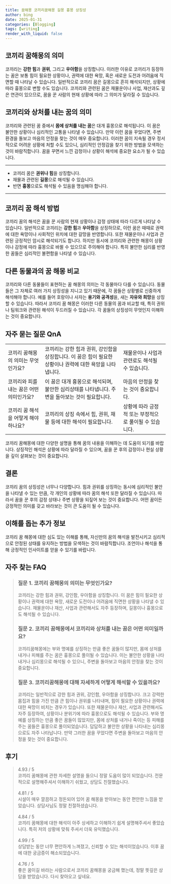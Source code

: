 ```yaml
---
title: 꿈해몽 코끼리꿈해몽 길몽 흉몽 상징성
author: bing
date: 2025-01-31
categories: [Blogging]
tags: [writing]
render_with_liquid: false
---
```



<h2 id='코끼리_꿈해몽의_의미'>코끼리 꿈해몽의 의미</h2>

<p>코끼리는 <b>강한 힘</b>과 <b>권위</b>, 그리고 <b>우아함</b>을 상징합니다. 이러한 이유로 코끼리가 등장하는 꿈은 보통 힘이 필요한 상황이나, 권력에 대한 욕망, 혹은 새로운 도전과 어려움에 직면할 때 나타날 수 있습니다. 일반적으로 코끼리 꿈은 길몽으로 흔히 해석되지만, 상황에 따라 흉몽으로 변할 수도 있습니다. 코끼리와 관련된 꿈은 재물운이나 사업, 재산과도 깊은 연관이 있으므로, 꿈을 꾼 사람의 현재 상황에 따라 그 의미가 달라질 수 있습니다.</p>

<h2 id='코끼리와_상처를_내는_꿈의_의미'>코끼리와 상처를 내는 꿈의 의미</h2>

<p>코끼리와 관련된 꿈 중에서 <b>몸에 상처를 내는 꿈</b>은 대개 흉몽으로 해석됩니다. 이 꿈은 불안한 상황이나 심리적인 고통을 나타낼 수 있습니다. 만약 이런 꿈을 꾸었다면, 주변 환경을 돌보고 마음의 안정을 찾는 것이 매우 중요합니다. 이러한 꿈이 지속될 경우 정서적으로 어려운 상황에 처할 수도 있으니, 심리적인 안정감을 찾기 위한 방법을 모색하는 것이 바람직합니다. 꿈을 꾸면서 느낀 감정이나 상황이 해석에 중요한 요소가 될 수 있습니다.</p>

<hr />

<ul>
    <li>코끼리 꿈은 <b>권위나 힘</b>을 상징합니다.</li>
    <li>재물과 관련된 <b>길몽</b>으로 해석될 수 있습니다.</li>
    <li>반면 <b>흉몽</b>으로도 해석될 수 있음을 명심해야 합니다.</li>
</ul>

<hr />

<h2 id='코끼리_꿈_해석_방법'>코끼리 꿈 해석 방법</h2>

<p>코끼리 꿈의 해석은 꿈을 꾼 사람의 현재 상황이나 감정 상태에 따라 다르게 나타날 수 있습니다. 일반적으로 코끼리는 <b>강한 힘</b>과 <b>우아함</b>을 상징하므로, 이런 꿈은 때때로 권력에 대한 욕망이나 사회적인 위치에 대한 갈망을 반영합니다. 또한 재물운이나 사업과 관련된 긍정적인 암시로 해석되기도 합니다. 하지만 동시에 코끼리와 관련한 해몽이 상황이나 감정에 따라 흉몽으로 바뀔 수 있으므로 주의해야 합니다. 특히 불안한 심리를 반영한 꿈들은 심리적인 불편함을 나타낼 수 있습니다.</p>

<h2 id='다른_동물과의_꿈_해몽 비교'>다른 동물과의 꿈 해몽 비교</h2>

<p>코끼리와 다른 동물들이 표현하는 꿈 해몽의 의미는 각 동물마다 다를 수 있습니다. 동물들은 그 자체로 여러 가지 상징성을 지니고 있기 때문에, 각 꿈들은 상황별로 신중하게 해석해야 합니다. 예를 들어 호랑이나 사자는 <b>용기와 공격성</b>을, 새는 <b>자유와 희망</b>을 상징할 수 있습니다. 따라서 코끼리 꿈 해몽은 이러한 다른 동물의 꿈과 비교할 때, 특히 권위나 팀워크와 관련된 해석이 두드러질 수 있습니다. 각 꿈들의 상징성이 무엇인지 이해하는 것이 중요합니다.</p>

<h2 id='자주_묻는_질문_QnA'>자주 묻는 질문 QnA</h2>

<table>
    <tr>
        <td>코끼리 꿈해몽의 의미는 무엇인가요?</td>
        <td>코끼리는 강한 힘과 권위, 강인함을 상징합니다. 이 꿈은 힘이 필요한 상황이나 권력에 대한 욕망을 나타냅니다.</td>
        <td>재물운이나 사업과 관련로도 해석될 수 있습니다.</td>
    </tr>
    <tr>
        <td>코끼리와 피를 내는 꿈은 어떤 의미인가요?</td>
        <td>이 꿈은 대개 흉몽으로 해석되며, 불안한 심리상태를 나타냅니다. 주변을 돌아보는 것이 필요합니다.</td>
        <td>마음의 안정을 찾는 것이 중요합니다.</td>
    </tr>
    <tr>
        <td>코끼리 꿈 해석을 어떻게 해야 하나요?</td>
        <td>코끼리의 상징 속에서 힘, 권위, 재물 등에 대한 해석이 필요합니다.</td>
        <td>상황에 따라 긍정적 또는 부정적으로 풀이될 수 있습니다.</td>
    </tr>
</table>

<p>코끼리 꿈해몽에 대한 다양한 설명을 통해 꿈의 내용을 이해하는 데 도움이 되기를 바랍니다. 상징적인 해석은 상황에 따라 달라질 수 있으며, 꿈을 꾼 후의 감정이나 현실 상황을 깊이 살펴보는 것이 중요합니다.</p>

<h2 id='결론'>결론</h2>

<p>코끼리 꿈의 상징성은 너무나 다양합니다. 힘과 권위를 상징하는 동시에 심리적인 불안을 나타낼 수 있는 만큼, 각 개인의 상황에 따라 꿈의 해석 또한 달라질 수 있습니다. 따라서 꿈을 꾼 후의 감정 상태나 주변 상황을 되짚어 보는 것이 중요합니다. 어떤 꿈이든 긍정적인 의미를 갖고 바라보는 것이 큰 도움이 될 수 있습니다.</p>

<h2 id='이해를_돕는_추가_정보'>이해를 돕는 추가 정보</h2>

<p>코끼리 꿈 해몽에 대한 심도 있는 이해를 통해, 자신만의 꿈의 해석을 발전시키고 심리적으로 안정된 상태를 유지하는 방법을 모색하는 것이 바람직합니다. 조언이나 해석을 통해 긍정적인 인사이트를 얻을 수 있기를 바랍니다.</p>


<h2 id='자주_찾는_FAQ'>자주 찾는 FAQ</h2>
<div itemscope="" itemtype="https://schema.org/FAQPage"> <blockquote> <div itemscope="" itemprop="mainEntity" itemtype="https://schema.org/Question"> <h3 itemprop="name">질문 1. 코끼리 꿈해몽의 의미는 무엇인가요?</h3> <div itemscope="" itemprop="acceptedAnswer" itemtype="https://schema.org/Answer"> <span itemprop="text"> <p>코끼리는 강한 힘과 권위, 강인함, 우아함을 상징합니다. 이 꿈은 힘이 필요한 상황이나 권력에 대한 욕망, 새로운 도전이나 어려움에 직면한 상황을 나타낼 수 있습니다. 재물운이나 재산, 사업과 관련해서도 자주 등장하며, 길몽이나 흉몽으로도 해석될 수 있습니다.</p> </span> </div> </div> <div itemscope="" itemprop="mainEntity" itemtype="https://schema.org/Question"> <h3 itemprop="name">질문 2. 코끼리 꿈해몽에서 코끼리와 상처를 내는 꿈은 어떤 의미일까요?</h3> <div itemscope="" itemprop="acceptedAnswer" itemtype="https://schema.org/Answer"> <span itemprop="text"> <p>코끼리꿈해몽에는 부와 명예를 상징하는 만큼 좋은 꿈들이 많지만, 몸에 상처를 내거나 피해를 주는 꿈은 흉몽으로 풀이될 수 있습니다. 이는 불안한 상황을 나타내거나 심리몽으로 해석될 수 있으니, 주변을 돌아보고 마음의 안정을 찾는 것이 중요합니다.</p> </span> </div> </div> <div itemscope="" itemprop="mainEntity" itemtype="https://schema.org/Question"> <h3 itemprop="name">질문 3. 코끼리꿈해몽에 대해 자세하게 어떻게 해석할 수 있을까요?</h3> <div itemscope="" itemprop="acceptedAnswer" itemtype="https://schema.org/Answer"> <span itemprop="text"> <p>코끼리는 일반적으로 강한 힘과 권위, 강인함, 우아함을 상징합니다. 크고 강력한 몸집과 힘을 가진 만큼 큰 힘이나 권위를 나타내며, 힘이 필요한 상황이나 권력에 대한 욕망이 비치는 경우가 있습니다. 또한 재물운이나 재산, 사업과 관련해서도 자주 등장하여, 상황이나 분위기에 따라 흉몽으로도 해석될 수 있습니다. 부와 명예를 상징하는 만큼 좋은 꿈들이 많았지만, 몸에 상처를 내거나 죽이는 등 피해를 주는 꿈들은 흉몽으로 풀이되었습니다. 답답하고 불안한 상황을 나타내는 심리몽으로도 자주 나타납니다. 만약 그러한 꿈을 꾸었다면 주변을 돌아보고 마음의 안정을 찾는 것이 중요합니다.</p> </span> </div> </div> </blockquote> </div>
<h2 id='후기'>후기</h2>
<div itemscope itemtype="https://schema.org/Product">
  <blockquote>
  <div itemprop="review" itemscope itemtype="https://schema.org/Review">
      <div itemprop="reviewRating" itemscope itemtype="https://schema.org/Rating"> <span itemprop="ratingValue">4.93</span> / <span itemprop="bestRating">5</span> </div>
      <span itemprop="reviewBody">코끼리 꿈해몽에 관한 자세한 설명을 들으니 정말 도움이 많이 되었습니다. 전문적으로 설명해주셔서 이해하기 쉬웠고, 상담도 친절했습니다.</span>
  </div>
  <br>
  <div itemprop="review" itemscope itemtype="https://schema.org/Review">
      <div itemprop="reviewRating" itemscope itemtype="https://schema.org/Rating"> <span itemprop="ratingValue">4.81</span> / <span itemprop="bestRating">5</span> </div>
      <span itemprop="reviewBody">시설이 매우 깔끔하고 정돈되어 있어 꿈 해몽을 받아보는 동안 편안한 느낌을 받았습니다. 상담사님도 정말 친절하셨습니다.</span>
  </div>
  <br>
  <div itemprop="review" itemscope itemtype="https://schema.org/Review">
      <div itemprop="reviewRating" itemscope itemtype="https://schema.org/Rating"> <span itemprop="ratingValue">4.84</span> / <span itemprop="bestRating">5</span> </div>
      <span itemprop="reviewBody">코끼리 꿈해몽에 대한 해석이 아주 상세하고 이해하기 쉽게 설명해주셔서 좋았습니다. 특히 저의 상황에 맞춰 주셔서 더욱 유익했습니다.</span>
  </div>
  <br>
  <div itemprop="review" itemscope itemtype="https://schema.org/Review">
      <div itemprop="reviewRating" itemscope itemtype="https://schema.org/Rating"> <span itemprop="ratingValue">4.99</span> / <span itemprop="bestRating">5</span> </div>
      <span itemprop="reviewBody">상담받는 동안 너무 편안하게 느껴졌고, 신뢰할 수 있는 해석이었습니다. 이후 꿈에 대한 궁금증이 해소되었습니다.</span>
  </div>
  <br>
  <div itemprop="review" itemscope itemtype="https://schema.org/Review">
      <div itemprop="reviewRating" itemscope itemtype="https://schema.org/Rating"> <span itemprop="ratingValue">4.76</span> / <span itemprop="bestRating">5</span> </div>
      <span itemprop="reviewBody">좋은 꿈이길 바라는 사람으로서 코끼리 꿈해몽을 궁금해 했는데, 정말 뜻깊은 상담을 받았습니다. 다시 찾아오고 싶네요.</span>
  </div>
  </blockquote>
</div>
